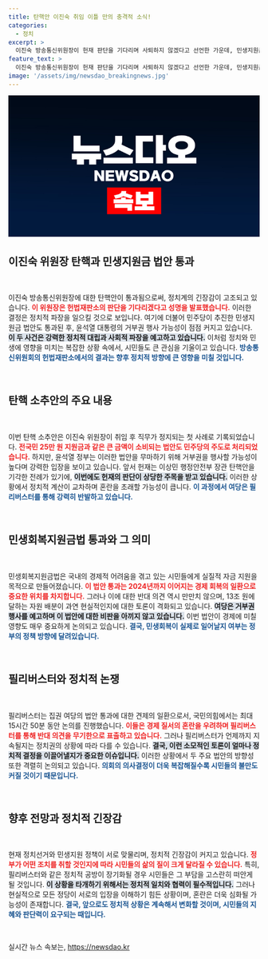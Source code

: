 ```yaml
---
title: 탄핵안 이진숙 취임 이틀 만의 충격적 소식!
categories:
  - 정치
excerpt: >
  이진숙 방송통신위원장이 헌재 판단을 기다리며 사퇴하지 않겠다고 선언한 가운데, 민생지원금 법안과 노란봉투법이 국회에서 논란이 일고 있다. 여당의 거부권 예고로 법안의 향방이 불투명해지며 정치적 긴장이 고조되고 있다.
feature_text: >
  이진숙 방송통신위원장이 헌재 판단을 기다리며 사퇴하지 않겠다고 선언한 가운데, 민생지원금 법안과 노란봉투법이 국회에서 논란이 일고 있다. 여당의 거부권 예고로 법안의 향방이 불투명해지며 정치적 긴장이 고조되고 있다.
image: '/assets/img/newsdao_breakingnews.jpg'
---
```


<p><img src="/assets/img/newsdao_breakingnews.jpg" alt="ontimetimes 속보" /></p>

<h2 data-ke-size="size26">이진숙 위원장 탄핵과 민생지원금 법안 통과</h2>

<p data-ke-size="size16">&nbsp;</p>

<p>이진숙 방송통신위원장에 대한 탄핵안이 통과됨으로써, 정치계의 긴장감이 고조되고 있습니다. <b><span style="color: #ee2323;">이 위원장은 헌법재판소의 판단을 기다리겠다고 성명을 발표했습니다.</span></b> 이러한 결정은 정치적 파장을 일으킬 것으로 보입니다. 여기에 더불어 민주당이 추진한 민생지원금 법안도 통과된 후, 윤석열 대통령의 거부권 행사 가능성이 점점 커지고 있습니다. <b><span style="background-color: #21538527;">이 두 사건은 강력한 정치적 대립과 사회적 파장을 예고하고 있습니다.</span></b> 이처럼 정치와 민생에 영향을 미치는 복잡한 상황 속에서, 시민들도 큰 관심을 기울이고 있습니다. <b><span style="color: #1a5490;">방송통신위원회의 헌법재판소에서의 결과는 향후 정치적 방향에 큰 영향을 미칠 것입니다.</span></b></p>

<p data-ke-size="size16">&nbsp;</p>

<h2 data-ke-size="size26">탄핵 소추안의 주요 내용</h2>

<p data-ke-size="size16">&nbsp;</p>

<p>이번 탄핵 소추안은 이진숙 위원장이 취임 후 직무가 정지되는 첫 사례로 기록되었습니다. <b><span style="color: #ee2323;">전국민 25만 원 지원금과 같은 큰 금액이 소비되는 법안도 민주당의 주도로 처리되었습니다.</span></b> 하지만, 윤석열 정부는 이러한 법안을 무마하기 위해 거부권을 행사할 가능성이 높다며 강력한 입장을 보이고 있습니다. 앞서 헌재는 이상민 행정안전부 장관 탄핵안을 기각한 전례가 있기에, <b><span style="background-color: #21538527;">이번에도 헌재의 판단이 상당한 주목을 받고 있습니다.</span></b> 이러한 상황에서 정치적 계산이 교차하며 혼란을 초래할 가능성이 큽니다. <b><span style="color: #1a5490;">이 과정에서 여당은 필리버스터를 통해 강력히 반발하고 있습니다.</span></b></p>

<p data-ke-size="size16">&nbsp;</p>

<h2 data-ke-size="size26">민생회복지원금법 통과와 그 의미</h2>

<p data-ke-size="size16">&nbsp;</p>

<p>민생회복지원금법은 국내의 경제적 어려움을 겪고 있는 시민들에게 실질적 자금 지원을 목적으로 만들어졌습니다. <b><span style="color: #ee2323;">이 법안 통과는 2024년까지 이어지는 경제 회복의 일환으로 중요한 위치를 차지합니다.</span></b> 그러나 이에 대한 반대 의견 역시 만만치 않으며, 13조 원에 달하는 자원 배분이 과연 현실적인지에 대한 토론이 격화되고 있습니다. <b><span style="background-color: #21538527;">여당은 거부권 행사를 예고하며 이 법안에 대한 비판을 아끼지 않고 있습니다.</span></b> 이번 법안이 경제에 미칠 영향도 매우 중요하게 논의되고 있습니다. <b><span style="color: #1a5490;">결국, 민생회복이 실제로 일어날지 여부는 정부의 정책 방향에 달려있습니다.</span></b></p>

<p data-ke-size="size16">&nbsp;</p>

<h2 data-ke-size="size26"> 필리버스터와 정치적 논쟁</h2>

<p data-ke-size="size16">&nbsp;</p>

<p>필리버스터는 집권 여당의 법안 통과에 대한 견제의 일환으로서, 국민의힘에서는 최대 15시간 50분 동안 논의를 진행했습니다. <b><span style="color: #ee2323;">이들은 경제 질서의 혼란을 우려하며 필리버스터를 통해 반대 의견을 무기한으로 표출하고 있습니다.</span></b> 그러나 필리버스터가 언제까지 지속될지는 정치권의 상황에 따라 다를 수 있습니다. <b><span style="background-color: #21538527;">결국, 이런 소모적인 토론이 얼마나 정치적 결정을 이끌어낼지가 중요한 이슈입니다.</span></b> 이러한 상황에서 두 주요 법안의 방향성 또한 격렬히 논의되고 있습니다. <b><span style="color: #1a5490;">의회의 의사결정이 더욱 복잡해질수록 시민들의 불만도 커질 것이기 때문입니다.</span></b></p>

<p data-ke-size="size16">&nbsp;</p>

<h2 data-ke-size="size26">향후 전망과 정치적 긴장감</h2>

<p data-ke-size="size16">&nbsp;</p>

<p>현재 정치선거와 민생지원 정책이 서로 맞물리며, 정치적 긴장감이 커지고 있습니다. <b><span style="color: #ee2323;">정부가 어떤 조치를 취할 것인지에 따라 시민들의 삶의 질이 크게 달라질 수 있습니다.</span></b> 특히, 필리버스터와 같은 정치적 공방이 장기화될 경우 시민들은 그 부담을 고스란히 떠안게 될 것입니다. <b><span style="background-color: #21538527;">이 상황을 타개하기 위해서는 정치적 일치와 협력이 필수적입니다.</span></b> 그러나 현실적으로 모든 정당이 서로의 입장을 이해하기 힘든 상황이며, 혼란은 더욱 심화될 가능성이 존재합니다. <b><span style="color: #1a5490;">결국, 앞으로도 정치적 상황은 계속해서 변화할 것이며, 시민들의 지혜와 판단력이 요구되는 때입니다.</span></b></p>

<p data-ke-size="size16">&nbsp;</p>
실시간 뉴스 속보는, <a href="https://newsdao.kr" rel="dofollow">https://newsdao.kr</a>


